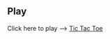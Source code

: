 ## Play <br>
Click here to play --> <a href="https://paras-13.github.io/Tic-Tac-Toe/">Tic Tac Toe</a>
